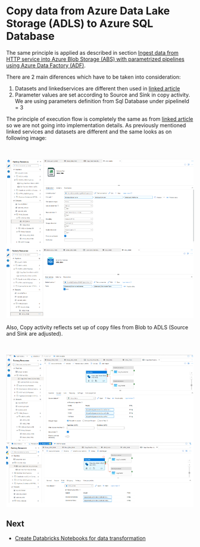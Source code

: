 # Copy data from Azure Data Lake Storage (ADLS) to Azure SQL Database

The same principle is applied as described in section [Ingest data from HTTP service into Azure Blob Storage (ABS) with parametrized pipelines using Azure Data Factory (ADF)](Sections/HTTPToBlob.md).

There are  2 main diferences which have to be taken into consideration:
1. Datasets and linkedservices are different then used in [linked article](Sections/HTTPToBlob.md)
2. Parameter values are set according to Source and Sink in copy activity. We are using parameters definition from Sql Database under pipelineId = 3

The principle of execution flow is completely the same as from [linked article](Sections/HTTPToBlob.md) so we are not going into implementation details. As previously mentioned linked services and datasets are different and the same looks as on following image:


\
\
![storage account](images/ADLSToSQL/AdlsToSQL1.png)


Also, Copy activity reflects set up of copy files from Blob to ADLS (Source and Sink are adjusted).

\
\
![storage account](images/ADLSToSQL/AdlsToSQL2.png)

## Next
* [Create Databricks Notebooks for data transformation](CreateDBricksNoteBook.md)
